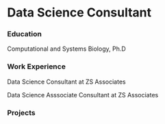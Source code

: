 # Data Science Consultant

### Education 
Computational and Systems Biology, Ph.D

### Work Experience
Data Science Consultant at ZS Associates

Data Science Asssociate Consultant at ZS Associates

### Projects
